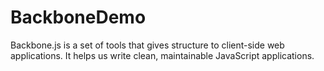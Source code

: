 BackboneDemo
============

Backbone.js is a set of tools that gives structure to client-side web applications. It helps us write clean, maintainable JavaScript applications.
